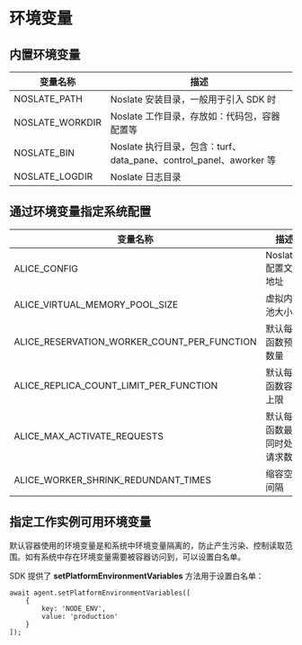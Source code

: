 # 环境变量

## 内置环境变量
|变量名称|描述|
|----|----|
|NOSLATE_PATH|Noslate 安装目录，一般用于引入 SDK 时|
|NOSLATE_WORKDIR|Noslate 工作目录，存放如：代码包，容器配置等|
|NOSLATE_BIN|Noslate 执行目录，包含：turf、data_pane、control_panel、aworker 等|
|NOSLATE_LOGDIR|Noslate 日志目录|

## 通过环境变量指定系统配置
|变量名称|描述|
|----|----|
|ALICE_CONFIG|Noslated 配置文件地址|
|ALICE_VIRTUAL_MEMORY_POOL_SIZE|虚拟内存池大小|
|ALICE_RESERVATION_WORKER_COUNT_PER_FUNCTION|默认每个函数预留数量|
|ALICE_REPLICA_COUNT_LIMIT_PER_FUNCTION|默认每个函数容器上限|
|ALICE_MAX_ACTIVATE_REQUESTS|默认每个函数最大同时处理请求数|
|ALICE_WORKER_SHRINK_REDUNDANT_TIMES|缩容空闲间隔|

## 指定工作实例可用环境变量
默认容器使用的环境变量是和系统中环境变量隔离的，防止产生污染、控制读取范围。如有系统中存在环境变量需要被容器访问到，可以设置白名单。

SDK 提供了 **setPlatformEnvironmentVariables** 方法用于设置白名单：
```
await agent.setPlatformEnvironmentVariables([
    {
        key: 'NODE_ENV',
        value: 'production'
    }
]);
```
